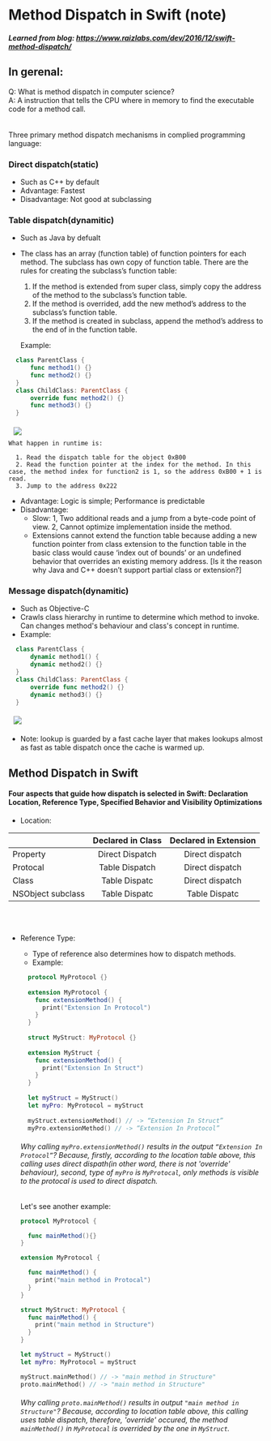 # Method Dispatch in Swift (note)

##### Learned from blog: https://www.raizlabs.com/dev/2016/12/swift-method-dispatch/  

## In gerenal:
Q: What is method dispatch in computer science?  
A: A instruction that tells the CPU where in memory to find the executable code for a method call.
<br/>
<br/>
<br/>
Three primary method dispatch mechanisms in complied programming language:  
###  Direct dispatch(static)
  * Such as C++ by default
  * Advantage: Fastest
  * Disadvantage: Not good at subclassing
###  Table dispatch(dynamitic)
  * Such as Java by defualt
  * The class has an array (function table) of function pointers for each method. The subclass has own copy of function table. There are the rules for creating the subclass’s function table:
    1. If the method is extended from super class, simply copy the address of the method to the subclass’s function table.
    2. If the method is overrided, add the new method’s address to the subclass’s function table.
    3. If the method is created in subclass, append the method’s address to the end of in the function table.

    Example:  
    
```Swift    
  class ParentClass {  
      func method1() {}
      func method2() {}
  }
  class ChildClass: ParentClass {
      override func method2() {}
      func method3() {}
  } 
```  

<img src="http://www.raizlabs.com/dev/wp-content/uploads/sites/10/2016/12/virtual-dispatch.png" align="left" hspace="10" vspace="6">  
<br/>

    What happen in runtime is:
    
      1. Read the dispatch table for the object 0xB00  
      2. Read the function pointer at the index for the method. In this case, the method index for function2 is 1, so the address 0xB00 + 1 is read.
      3. Jump to the address 0x222  
      
  * Advantage: Logic is simple; Performance is predictable
  * Disadvantage: 
    * Slow: 1, Two additional reads and a jump from a byte-code point of view. 2, Cannot optimize implementation inside the method.
    * Extensions cannot extend the function table because adding a new function pointer from class extension to the function table in the basic class would cause ‘index out of bounds’ or an undefined behavior that overrides an existing memory address. [Is it the reason why Java and C++ doesn’t support partial class or extension?]

### Message dispatch(dynamitic)
  * Such as Objective-C
  * Crawls class hierarchy in runtime to determine which method to invoke. Can changes method's behaviour and class's concept in runtime.
  * Example:
```Swift    
  class ParentClass {  
      dynamic method1() {
      dynamic method2() {}
  }
  class ChildClass: ParentClass {
      override func method2() {}
      dynamic method3() {}
  } 
``` 
<img src="https://www.raizlabs.com/dev/wp-content/uploads/sites/10/2016/12/message-dispatch.png" hspace="10" vspace="6">
<br/>

  * Note: lookup is guarded by a fast cache layer that makes lookups almost as fast as table dispatch once the cache is warmed up.
    
    

## Method Dispatch in Swift
#### Four aspects that guide how dispatch is selected in Swift: Declaration Location, Reference Type, Specified Behavior and Visibility Optimizations

* Location: 

|                  | Declared in Class| Declared in Extension |
| ---------------  |:----------------:| :--------------------:|
| Property         | Direct Dispatch  | Direct dispatch       |
| Protocal         | Table Dispatch   | Direct dispatch       |
| Class            | Table Dispatc    | Direct dispatch       |
| NSObject subclass| Table Dispatc    | Table Dispatc         |


<br/><br/>
* Reference Type:  
  * Type of reference also determines how to dispatch methods. 
  * Example: 
  ```Swift
    protocol MyProtocol {}
    
    extension MyProtocol {
      func extensionMethod() {
        print("Extension In Protocol")
      }
    }
    
    struct MyStruct: MyProtocol {}
    
    extension MyStruct {
      func extensionMethod() {
        print("Extension In Struct")
      }
    }
 
    let myStruct = MyStruct()
    let myPro: MyProtocol = myStruct
    
    myStruct.extensionMethod() // -> “Extension In Struct”
    myPro.extensionMethod() // -> “Extension In Protocol”
  ```
  
  ###### Why calling `myPro.extensionMethod()` results in the output `“Extension In Protocol”`? Because, firstly, according to the location table above, this calling uses direct dispath(in other word, there is not 'override' behaviour), second, type of `myPro` is `MyProtocal`, only methods is visible to the protocal is used to direct dispatch.
  
  Let's see another example:
  ```Swift
  protocol MyProtocol {
  
    func mainMethod(){}
  }
  
  extension MyProtocol {
  
    func mainMethod() {
      print("main method in Protocal")
    }
  }
  
  struct MyStruct: MyProtocol {
    func mainMethod() {
      print("main method in Structure")
    }
  }
  
  let myStruct = MyStruct()
  let myPro: MyProtocol = myStruct
  
  myStruct.mainMethod() // -> "main method in Structure" 
  proto.mainMethod() // -> "main method in Structure" 

  ```
  ###### Why calling `proto.mainMethod()` results in output `"main method in Structure"`? Because, according to location table above, this calling uses table dispatch, therefore, 'override' occured, the method `mainMethod()` in `MyProtocal` is overrided by the one in `MyStruct`.


